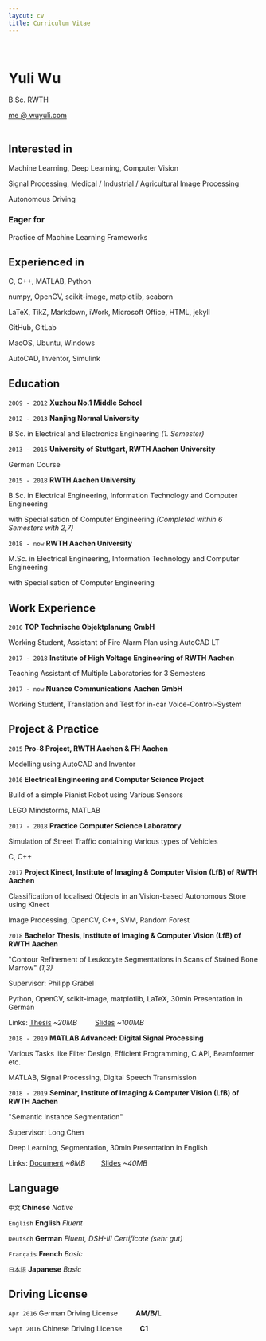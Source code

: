 ```yaml
---
layout: cv
title: Curriculum Vitae
---
```


<br />

# Yuli Wu
B.Sc. RWTH

<div id="webaddress">
<a href="mailto:me@wuyuli.com">me @ wuyuli.com</a>
<!--( have a try, it really works 😹 )</p> -->
</div>

<br />

## Interested in
Machine Learning, Deep Learning, Computer Vision

Signal Processing, Medical / Industrial / Agricultural Image Processing

Autonomous Driving

### Eager for
Practice of Machine Learning Frameworks

## Experienced in
C, C++, MATLAB, Python

numpy, OpenCV, scikit-image, matplotlib, seaborn

LaTeX, TikZ, Markdown, iWork, Microsoft Office, HTML, jekyll

GitHub, GitLab

MacOS, Ubuntu, Windows

AutoCAD, Inventor, Simulink


## Education

`2009 - 2012`
__Xuzhou No.1 Middle School__

`2012 - 2013`
__Nanjing Normal University__

B.Sc. in Electrical and Electronics Engineering *(1. Semester)*

`2013 - 2015`
__University of Stuttgart, RWTH Aachen University__

German Course

`2015 - 2018`
__RWTH Aachen University__

B.Sc. in Electrical Engineering, Information Technology and Computer Engineering

with Specialisation of Computer Engineering  *(Completed within 6 Semesters with 2,7)*

`2018 - now`
__RWTH Aachen University__

M.Sc. in Electrical Engineering, Information Technology and Computer Engineering

with Specialisation of Computer Engineering

## Work Experience
`2016`
__TOP Technische Objektplanung GmbH__

Working Student, Assistant of Fire Alarm Plan using AutoCAD LT

`2017 - 2018`
__Institute of High Voltage Engineering of RWTH Aachen__

Teaching Assistant of Multiple Laboratories for 3 Semesters

`2017 - now`
__Nuance Communications Aachen GmbH__

Working Student, Translation and Test for in-car Voice-Control-System


## Project & Practice
`2015`
__Pro-8 Project, RWTH Aachen & FH Aachen__

Modelling using AutoCAD and Inventor

`2016`
__Electrical Engineering and Computer Science Project__

Build of a simple Pianist Robot using Various Sensors

LEGO Mindstorms, MATLAB

`2017 - 2018`
__Practice Computer Science Laboratory__

Simulation of Street Traffic containing Various types of Vehicles 

C, C++

`2017`
__Project Kinect, Institute of Imaging & Computer Vision (LfB) of RWTH Aachen__

Classification of localised Objects in an Vision-based Autonomous Store using Kinect

Image Processing, OpenCV, C++, SVM, Random Forest

`2018`
__Bachelor Thesis, Institute of Imaging & Computer Vision (LfB) of RWTH Aachen__

"Contour Refinement of Leukocyte Segmentations in Scans of Stained Bone Marrow" *(1,3)*

Supervisor: Philipp Gräbel

Python, OpenCV, scikit-image, matplotlib, LaTeX, 30min Presentation in German

Links: <a href="https://yuliwu.github.io/ba/Thesis.pdf" target="_blank">Thesis</a> *&#126;20MB* &emsp;&emsp; <a href="https://yuliwu.github.io/ba-slides/" target="_blank">Slides</a> *&#126;100MB*


`2018 - 2019`
__MATLAB Advanced: Digital Signal Processing__

Various Tasks like Filter Design, Efficient Programming, C API, Beamformer etc.

MATLAB, Signal Processing, Digital Speech Transmission

`2018 - 2019`
__Seminar, Institute of Imaging & Computer Vision (LfB) of RWTH Aachen__

"Semantic Instance Segmentation"

Supervisor: Long Chen

Deep Learning, Segmentation, 30min Presentation in English

Links: <a href="https://yuliwu.github.io/seminar-doc/Document.pdf">Document</a> *&#126;6MB* &emsp;&emsp;<a href="https://yuliwu.github.io/slides/">Slides</a> *&#126;40MB*


## Language
`中文`
__Chinese__ <i>Native</i>

`English`
__English__  <i>Fluent</i>

`Deutsch`
__German__ <i>Fluent, DSH-III Certificate *(sehr gut)*</i>

`Français`
__French__ <i>Basic</i>

`日本語`
__Japanese__ <i>Basic</i>



## Driving License
`Apr 2016`
German Driving License &emsp;&emsp; __AM/B/L__

`Sept 2016`
Chinese Driving License &emsp;&emsp; __C1__

<br />
<br />
<!--
Last updated: Feb 2019 -->
